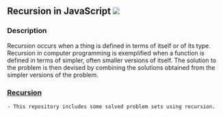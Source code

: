 ## Recursion in JavaScript [![](https://img.shields.io/badge/Robert-Muraru-blue)](https://robert-muraru-portfolio.herokuapp.com/)


### Description
Recursion occurs when a thing is defined in terms of itself or of its type. 
Recursion in computer programming is exemplified when a function is defined in terms of simpler, often smaller versions of itself. 
The solution to the problem is then devised by combining the solutions obtained from the simpler versions of the problem.

### [Recursion](https://en.wikipedia.org/wiki/Recursion)
    - This repository includes some solved problem sets using recursion.